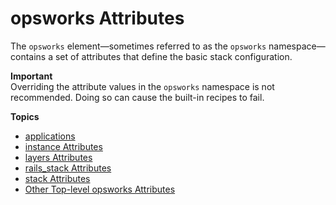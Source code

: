 # opsworks Attributes<a name="attributes-json-opsworks"></a>

The `opsworks` element—sometimes referred to as the `opsworks` namespace—contains a set of attributes that define the basic stack configuration\.

**Important**  
Overriding the attribute values in the `opsworks` namespace is not recommended\. Doing so can cause the built\-in recipes to fail\.

**Topics**
+ [applications](attributes-json-opsworks-applications.md)
+ [instance Attributes](attributes-json-opsworks-instance.md)
+ [layers Attributes](attributes-json-opsworks-layers.md)
+ [rails\_stack Attributes](attributes-json-opsworks-rails-stack.md)
+ [stack Attributes](attributes-json-opsworks-stack.md)
+ [Other Top\-level opsworks Attributes](attributes-json-opsworks-other.md)